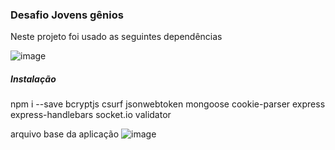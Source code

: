 ### Desafio Jovens gênios 

Neste projeto foi usado as seguintes dependências

![image](https://user-images.githubusercontent.com/47647868/136113951-88c40b98-cda4-4edf-98f4-7e4aba93db4d.png)

##### Instalação 

npm i --save bcryptjs  csurf jsonwebtoken mongoose cookie-parser express express-handlebars socket.io validator 

arquivo base da aplicação 
![image](https://user-images.githubusercontent.com/47647868/136114530-a340b144-f154-4a30-b50d-5b838a9e0a55.png)
